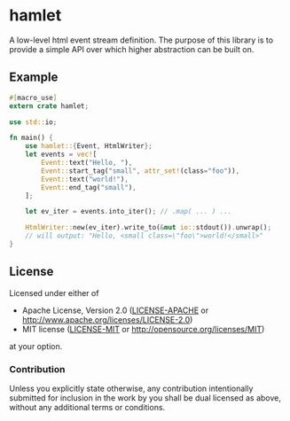 # hamlet

A low-level html event stream definition. The purpose of this library is to
provide a simple API over which higher abstraction can be built on.

## Example

```rust
#[macro_use]
extern crate hamlet;

use std::io;

fn main() {
    use hamlet::{Event, HtmlWriter};
    let events = vec![
        Event::text("Hello, "),
        Event::start_tag("small", attr_set!(class="foo")),
        Event::text("world!"),
        Event::end_tag("small"),
    ];

    let ev_iter = events.into_iter(); // .map( ... ) ...

    HtmlWriter::new(ev_iter).write_to(&mut io::stdout()).unwrap();
    // will output: "Hello, <small class=\"foo\">world!</small>"
}
```

## License

Licensed under either of

 * Apache License, Version 2.0 ([LICENSE-APACHE](LICENSE-APACHE) or http://www.apache.org/licenses/LICENSE-2.0)
 * MIT license ([LICENSE-MIT](LICENSE-MIT) or http://opensource.org/licenses/MIT)

at your option.

### Contribution

Unless you explicitly state otherwise, any contribution intentionally submitted
for inclusion in the work by you shall be dual licensed as above, without any
additional terms or conditions.
